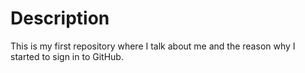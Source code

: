 # Description

This is my first repository where I talk about me and the reason why I started to sign in to GitHub.
